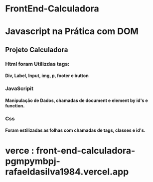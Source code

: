 # FrontEnd-Calculadora
# Javascript na Prática com DOM

## Projeto Calculadora

### Html foram Utilizdas tags:
#### Div, Label, Input, img, p, footer e button

### JavaScripit
#### Manipulação de Dados, chamadas de document e element by id's e function.

### Css
#### Foram estilizadas as folhas com chamadas de tags, classes e id's.
# verce : front-end-calculadora-pgmpymbpj-rafaeldasilva1984.vercel.app
